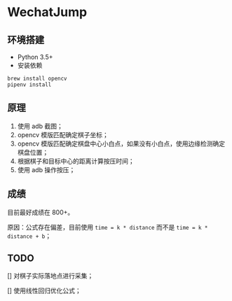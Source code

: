 # WechatJump

## 环境搭建

- Python 3.5+
- 安装依赖

 ```shell
 brew install opencv
 pipenv install
 ```

## 原理

1. 使用 adb 截图；
2. opencv 模版匹配确定棋子坐标；
3. opencv 模版匹配确定棋盘中心小白点，如果没有小白点，使用边缘检测确定棋盘位置；
4. 根据棋子和目标中心的距离计算按压时间；
5. 使用 adb 操作按压；

## 成绩

目前最好成绩在 800+。

原因：公式存在偏差，目前使用 `time = k * distance` 而不是 `time = k * distance + b`；

## TODO

[] 对棋子实际落地点进行采集；

[] 使用线性回归优化公式；